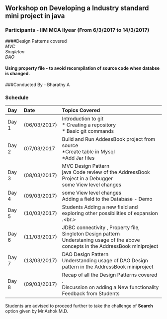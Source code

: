 ## Workshop on Developing a Industry standard mini project  in java 
### Participants - IIM MCA IIyear   (From 6/3/2017 to 14/3/2017)
####Design Patterns covered  <br/> *MVC*<br/>*Singleton*<br/>*DAO*
#### Using property file - to avoid recompilation of source code when databse is changed.
###Conducted By  - Bharathy A
### Schedule
| Day   |Date  |Topics Covered| 
|:----- |:--------------|:----------------|
| Day 1|(06/03/2017)| Introduction to git <br/>	* Creating a repository<br/>	* Basic git commands<br/> |
|Day 2 |(07/03/2017 |Build and Run  AddessBook project from source<br/>*Create table in Mysql<br/>*Add Jar files<br>| 
|Day 3 |(08/03/2017)|MVC Design Pattern<br/>java Code review of the AddressBook Project in a Debugger<br/>some View level changes <br/>|
|Day 4 |(09/03/2017)|some View level changes<br/> Adding a field to the Database - Demo |
|Day 5 |(10/03/2017)|Students  Adding a new field and exploring other possibilities of  expansion .<br.>|Students are advised to explore Search Functionality.<br/>|
|Day 6 |(11/03/2017)|JDBC connectivity , Property file, Singleton Design  pattern <br/> Understaning usage of the above concepts in  the AddressBook miniproject|
|Day 7 |(13/03/2017)|DAO Design Pattern  <br/> Understanding usage of DAO  Design pattern in the AddressBook miniproject |
|Day 8 |(09/03/2017)|Recap of  all the Design Patterns covered .<br/> Discussion  on adding a New functionality <br/>Feedback from Students |

Students are advised to proceed further to take the challenge of  **Search** option  given by Mr.Ashok M.D.

